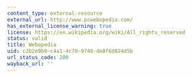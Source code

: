 ```yaml
---
content_type: external-resource
external_url: http://www.pcwebopedia.com/
has_external_license_warning: true
license: https://en.wikipedia.org/wiki/All_rights_reserved
status: valid
title: Webopedia
uid: c2b2e9b9-c4a1-4c79-9740-de8f6d824d5b
url_status_code: 200
wayback_url: ''
---
```

